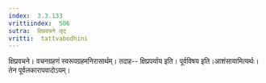 ```yaml
---
index:  3.3.133
vrittiindex:  506
sutra:  क्षिप्रवचने लृट्
vritti:  tattvabodhini 
---
```


क्षिप्रवचने। वचनग्रहणं स्वरूपग्रहमनिरासार्थम्। तदाह-- क्षिप्रपर्याय इति। पूर्वविषय इति।आशंसायामित्यर्थः। तेन पूर्वलकारापवादोऽयम्। 

